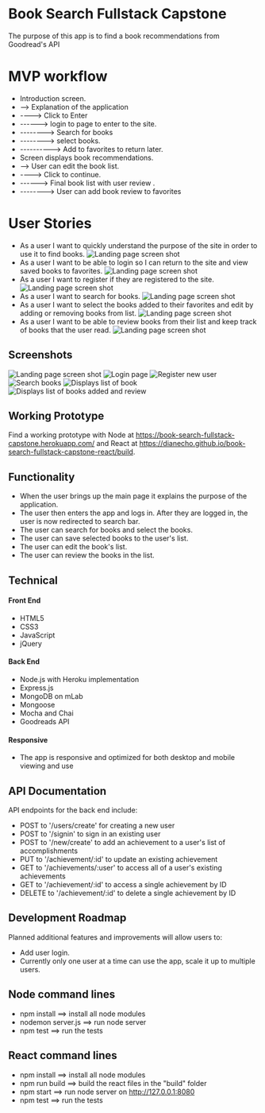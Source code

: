 # Book Search Fullstack Capstone
The purpose of this app is to find a book recommendations from Goodread's API

# MVP workflow
* Introduction screen.
* --> Explanation of the application
* ----> Click to Enter
* ------> login to page to enter to the site.
* --------> Search for books
* --------> select books.
* ----------> Add to favorites to return later.
* Screen displays book recommendations.
* --> User can edit the book list.
* ----> Click to continue.
* ------> Final book list with user review .
* --------> User can add book review to favorites

# User Stories
* As a user I want to quickly understand the purpose of the site in order to use it to find books.
![Landing page screen shot](https://github.com/DianeCho/book-search-fullstack-capstone/blob/master/github-images/pic1.png)
* As a user I want to be able to login so I can return to the site and view saved books to favorites.
![Landing page screen shot](https://github.com/DianeCho/book-search-fullstack-capstone/blob/master/github-images/pic2.png)
* As a user I want to register if they are registered to the site.
![Landing page screen shot](https://github.com/DianeCho/book-search-fullstack-capstone/blob/master/github-images/pic3.png)
* As a user I want to search for books.
![Landing page screen shot](https://github.com/DianeCho/book-search-fullstack-capstone/blob/master/github-images/pic4.png)
* As a user I want to select the books added to their favorites and edit by adding or removing books from list.
![Landing page screen shot](https://github.com/DianeCho/book-search-fullstack-capstone/blob/master/github-images/pic5.png)
* As a user I want to be able to review books from their list and keep track of books that the user read.
![Landing page screen shot](https://github.com/DianeCho/book-search-fullstack-capstone/blob/master/github-images/pic6.png)

## Screenshots
![Landing page screen shot](https://github.com/DianeCho/book-search-fullstack-capstone/blob/master/github-images/Screenshot1.png)
![Login page](https://github.com/DianeCho/book-search-fullstack-capstone/blob/master/github-images/Screenshot2.png)
![Register new user](https://github.com/DianeCho/book-search-fullstack-capstone/blob/master/github-images/Screenshot3.png)
![Search books](https://github.com/DianeCho/book-search-fullstack-capstone/blob/master/github-images/Screenshot4.png)
![Displays list of book](https://github.com/DianeCho/book-search-fullstack-capstone/blob/master/github-images/Screenshot5.png)
![Displays list of books added and review](https://github.com/DianeCho/book-search-fullstack-capstone/blob/master/github-images/Screenshot6.png)

## Working Prototype
Find a working prototype with Node at https://book-search-fullstack-capstone.herokuapp.com/ and React at https://dianecho.github.io/book-search-fullstack-capstone-react/build.

## Functionality
* When the user brings up the main page it explains the purpose of the application.
* The user then enters the app and logs in.  After they are logged in, the user is now redirected to search bar.
* The user can search for books and select the books.
* The user can save selected books to the user's list.
* The user can edit the book's list.
* The user can review the books in the list.


## Technical

#### Front End
* HTML5
* CSS3
* JavaScript
* jQuery

#### Back End
* Node.js with Heroku implementation
* Express.js
* MongoDB on mLab
* Mongoose
* Mocha and Chai
* Goodreads API

#### Responsive

* The app is responsive and optimized for both desktop and mobile viewing and use


## API Documentation
API endpoints for the back end include:
* POST to '/users/create' for creating a new user
* POST to '/signin' to sign in an existing user
* POST to '/new/create' to add an achievement to a user's list of accomplishments
* PUT to '/achievement/:id' to update an existing achievement
* GET to '/achievements/:user' to access all of a user's existing achievements
* GET to '/achievement/:id' to access a single achievement by ID
* DELETE to '/achievement/:id' to delete a single achievement by ID

## Development Roadmap
Planned additional features and improvements will allow users to:
* Add user login.
* Currently only one user at a time can use the app, scale it up to multiple users.


## Node command lines
* npm install ==> install all node modules
* nodemon server.js ==> run node server
* npm test ==> run the tests

## React command lines
* npm install ==> install all node modules
* npm run build ==> build the react files in the "build" folder
* npm start ==> run node server on http://127.0.0.1:8080
* npm test ==> run the tests
